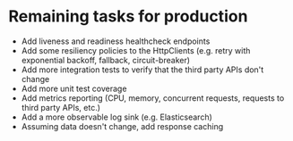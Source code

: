 # Remaining tasks for production

- Add liveness and readiness healthcheck endpoints
- Add some resiliency policies to the HttpClients (e.g. retry with exponential backoff, fallback, circuit-breaker)
- Add more integration tests to verify that the third party APIs don't change
- Add more unit test coverage
- Add metrics reporting (CPU, memory, concurrent requests, requests to third party APIs, etc.)
- Add a more observable log sink (e.g. Elasticsearch)
- Assuming data doesn't change, add response caching